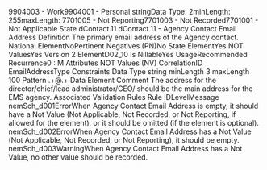 

9904003 - Work9904001 - Personal
stringData Type: 2minLength: 255maxLength: 
7701005 - Not Reporting7701003 - Not Recorded7701001 - Not Applicable
State
dContact.11
dContact.11 - Agency Contact Email Address
Definition
The primary email address of the Agency contact.
National ElementNoPertinent Negatives (PN)No
State ElementYes
NOT ValuesYes
Version 2 ElementD02_10
Is NillableYes
UsageRecommended
Recurrence0 : M
Attributes
NOT Values (NV)
CorrelationID
EmailAddressType
Constraints
Data Type
string
minLength
3
maxLength
100
Pattern
.+@.+
Data Element Comment
The address for the director/chief/lead administrator/CEO/ should be the main address for the EMS agency.
Associated Validation Rules
Rule IDLevelMessage
nemSch_d001ErrorWhen Agency Contact Email Address is empty, it should have a Not Value (Not Applicable, Not
Recorded, or Not Reporting, if allowed for the element), or it should be omitted (if the element is
optional).
nemSch_d002ErrorWhen Agency Contact Email Address has a Not Value (Not Applicable, Not Recorded, or Not
Reporting), it should be empty.
nemSch_d003WarningWhen Agency Contact Email Address has a Not Value, no other value should be recorded.